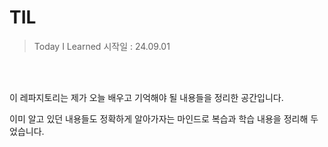 # TIL
> Today I Learned
> 시작일 : 24.09.01

<br><br>

이 레파지토리는 제가 오늘 배우고 기억해야 될 내용들을 정리한 공간입니다.

이미 알고 있던 내용들도 정확하게 알아가자는 마인드로 복습과 학습 내용을 정리해 두었습니다.
